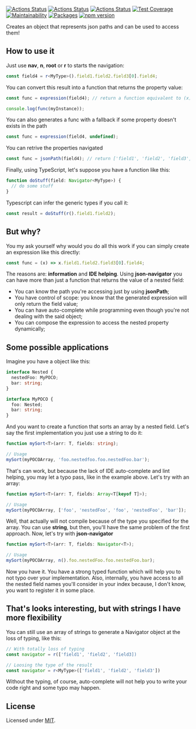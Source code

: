 [![Actions Status](https://github.com/Codibre/json-navigator/workflows/build/badge.svg)](https://github.com/Codibre/json-navigator/actions)
[![Actions Status](https://github.com/Codibre/json-navigator/workflows/test/badge.svg)](https://github.com/Codibre/json-navigator/actions)
[![Actions Status](https://github.com/Codibre/json-navigator/workflows/lint/badge.svg)](https://github.com/Codibre/json-navigator/actions)
[![Test Coverage](https://api.codeclimate.com/v1/badges/4bc45857f25baf6aef9c/test_coverage)](https://codeclimate.com/github/Codibre/json-navigator/test_coverage)
[![Maintainability](https://api.codeclimate.com/v1/badges/4bc45857f25baf6aef9c/maintainability)](https://codeclimate.com/github/Codibre/json-navigator/maintainability)
[![Packages](https://david-dm.org/Codibre/json-navigator.svg)](https://david-dm.org/Codibre/json-navigator)
[![npm version](https://badge.fury.io/js/%40codibre%2Fjson-navigator.svg)](https://badge.fury.io/js/%40codibre%2Fjson-navigator)

Creates an object that represents json paths and can be used to access them!

## How to use it

Just use **nav**, **n**, **root** or **r** to starts the navigation:

```ts
const field4 = r<MyType>().field1.field2.field3[0].field4;
```

You can convert this result into a function that returns the property value:

```ts
const func = expression(field4); // return a function equivalent to (x) => x.field1.field2.field3[0].field4

console.log(func(myInstance));
```

You can also generates a func with a fallback if some property doesn't exists in the path

```ts
const func = expression(field4, undefined);
```

You can retrive the properties navigated

```ts
const func = jsonPath(field4); // return ['field1', 'field2', 'field3', '0', 'field4']
```

Finally, using TypeScript, let's suppose you have a function like this:

```ts
function doStuff(field: Navigator<MyType>) {
  // do some stuff
}
```

Typescript can infer the generic types if you call it:

```ts
const result = doStuff(r().field1.field2);
```

## But why?

You my ask yourself why would you do all this work if you can simply create an expression like this directly:

```ts
const func = (x) => x.field1.field2.field3[0].field4;
```

The reasons are: **information** and **IDE helping**.
Using **json-navigator** you can have more than just a function that returns the value of a nested field:

- You can know the path you're accessing just by using **jsonPath**;
- You have control of scope: you know that the generated expression will only return the field value;
- You can have auto-complete while programming even though you're not dealing with the said object;
- You can compose the expression to access the nested property dynamically;

## Some possible applications

Imagine you have a object like this:

```ts
interface Nested {
  nestedFoo: MyPOCO;
  bar: string;
}

interface MyPOCO {
  foo: Nested;
  bar: string;
}
```

And you want to create a function that sorts an array by a nested field. Let's say the first implementation
you just use a string to do it:

```ts
function mySort<T>(arr: T, fields: string);

// Usage
mySort(myPOCOArray, 'foo.nestedfoo.foo.nestedFoo.bar');
```

That's can work, but because the lack of IDE auto-complete and lint helping, you may let a typo pass, like
in the example above.
Let's try with an array:

```ts
function mySort<T>(arr: T, fields: Array<T[keyof T]>);

// Usage
mySort(myPOCOArray, ['foo', 'nestedFoo', 'foo', 'nestedFoo', 'bar']);
```

Well, that actually will not compile because of the type you specified for the array. You can use **string**, but then, you'll have the same problem of the first approach.
Now, let's try with **json-navigator**

```ts
function mySort<T>(arr: T, fields: Navigator<T>);

// Usage
mySort(myPOCOArray, n().foo.nestedFoo.foo.nestedFoo.bar);
```

Now you have it. You have a strong typed function which will help you to not typo over your implementation.
Also, internally, you have access to all the nested field names you'll consider in your index because, I don't know, you want to register it in some place.

## That's looks interesting, but with strings I have more flexibility

You can still use an array of strings to generate a Navigator object at the loss of typing, like this:

```ts
// With totally loss of typing
const navigator = r(['field1', 'field2', 'field3])

// Loosing the type of the result
const navigator = r<MyType>(['field1', 'field2', 'field3'])
```

Without the typing, of course, auto-complete will not help you to write your code right and some typo may happen.

## License

Licensed under [MIT](https://en.wikipedia.org/wiki/MIT_License).
